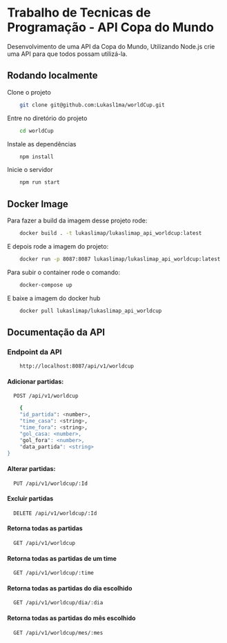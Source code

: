 
# Trabalho de Tecnicas de Programação - API Copa do Mundo

Desenvolvimento de uma API da Copa do Mundo, Utilizando Node.js crie uma API para que todos possam utilizá-la.

## Rodando localmente

Clone o projeto

```bash
    git clone git@github.com:Lukasl1ma/worldCup.git
```

Entre no diretório do projeto

```bash
    cd worldCup
```

Instale as dependências

```bash
    npm install
```

Inicie o servidor

```bash
    npm run start
```
## Docker Image

Para fazer a build da imagem desse projeto rode:

```bash
    docker build . -t lukaslimap/lukaslimap_api_worldcup:latest
```

E depois rode a imagem do projeto:

```bash
    docker run -p 8087:8087 lukaslimap/lukaslimap_api_worldcup:latest
```

Para subir o container rode o comando:

```bash
    docker-compose up
```

E baixe a imagem do docker hub

```bash
    docker pull lukaslimap/lukaslimap_api_worldcup
```
## Documentação da API

### Endpoint da API

```http
    http://localhost:8087/api/v1/worldcup
```

#### Adicionar partidas:

```http
  POST /api/v1/worldcup
```

```bash
    {
    "id_partida": <number>,
    "time_casa": <string>,
    "time_fora": <string>,
    "gol_casa: <number>,
    "gol_fora": <number>,
    "data_partida": <string>
}
```

#### Alterar partidas:

```http
  PUT /api/v1/worldcup/:Id
```
#### Excluir partidas

```http
  DELETE /api/v1/worldcup/:Id
```
#### Retorna todas as partidas

```http
  GET /api/v1/worldcup
```
#### Retorna todas as partidas de um time

```http
  GET /api/v1/worldcup/:time
```
#### Retorna todas as partidas do dia escolhido

```http
  GET /api/v1/worldcup/dia/:dia
```
#### Retorna todas as partidas do mês escolhido

```http
  GET /api/v1/worldcup/mes/:mes
```
